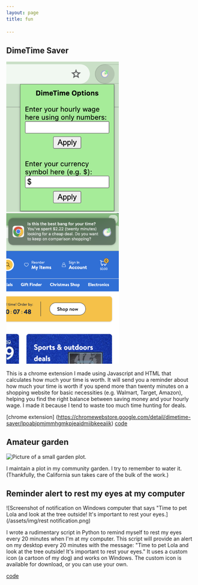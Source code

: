 ```yaml
---
layout: page
title: fun

---
```


## DimeTime Saver

<img src="/assets/img/dimetime_saver_popup.png" alt="screenshot of dimetimesaver popup" width="300"> <img src="/assets/img/dimetime_saver_notification.png" alt="screenshot of dimetime saver notification" width="300">

This is a chrome extension I made using Javascript and HTML that calculates how much your time is worth. It will send you a reminder about how much your time is worth if you spend more than twenty minutes on a shopping website for basic necessities (e.g. Walmart, Target, Amazon), helping you find the right balance between saving money and your hourly wage. I made it because I tend to waste too much time hunting for deals. 

[chrome extension] (https://chromewebstore.google.com/detail/dimetime-saver/lpoabjpmjmmhgmkpjeaidmiibkeeaiik)
[code](https://github.com/angelahe101/dimetime-saver)

## Amateur garden

![Picture of a small garden plot.](/assets/img/garden.jpg)

I maintain a plot in my community garden. I try to remember to water it. (Thankfully, the California sun takes care of the bulk of the work.)

## Reminder alert to rest my eyes at my computer

![Screenshot of notification on Windows computer that says "Time to pet Lola and look at the tree outside! It's important to rest your eyes.](/assets/img/rest notification.png)

I wrote a rudimentary script in Python to remind myself to rest my eyes every 20 minutes when I'm at my computer. This script will provide an alert on my desktop every 20 minutes with the message: "Time to pet Lola and look at the tree outside! It's important to rest your eyes." It uses a custom icon (a cartoon of my dog) and works on Windows. The custom icon is available for download, or you can use your own.

[code](https://github.com/angelahe101/rest-notification)


